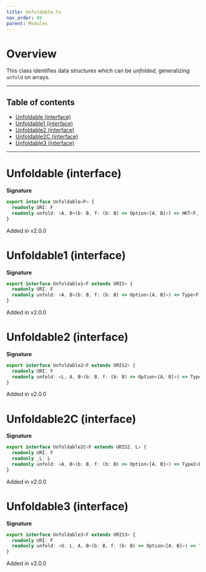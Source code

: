 ```yaml
---
title: Unfoldable.ts
nav_order: 86
parent: Modules
---
```


# Overview

This class identifies data structures which can be _unfolded_, generalizing `unfold` on arrays.

---

<h2 class="text-delta">Table of contents</h2>

- [Unfoldable (interface)](#unfoldable-interface)
- [Unfoldable1 (interface)](#unfoldable1-interface)
- [Unfoldable2 (interface)](#unfoldable2-interface)
- [Unfoldable2C (interface)](#unfoldable2c-interface)
- [Unfoldable3 (interface)](#unfoldable3-interface)

---

# Unfoldable (interface)

**Signature**

```ts
export interface Unfoldable<F> {
  readonly URI: F
  readonly unfold: <A, B>(b: B, f: (b: B) => Option<[A, B]>) => HKT<F, A>
}
```

Added in v2.0.0

# Unfoldable1 (interface)

**Signature**

```ts
export interface Unfoldable1<F extends URIS> {
  readonly URI: F
  readonly unfold: <A, B>(b: B, f: (b: B) => Option<[A, B]>) => Type<F, A>
}
```

Added in v2.0.0

# Unfoldable2 (interface)

**Signature**

```ts
export interface Unfoldable2<F extends URIS2> {
  readonly URI: F
  readonly unfold: <L, A, B>(b: B, f: (b: B) => Option<[A, B]>) => Type2<F, L, A>
}
```

Added in v2.0.0

# Unfoldable2C (interface)

**Signature**

```ts
export interface Unfoldable2C<F extends URIS2, L> {
  readonly URI: F
  readonly _L: L
  readonly unfold: <A, B>(b: B, f: (b: B) => Option<[A, B]>) => Type2<F, L, A>
}
```

Added in v2.0.0

# Unfoldable3 (interface)

**Signature**

```ts
export interface Unfoldable3<F extends URIS3> {
  readonly URI: F
  readonly unfold: <U, L, A, B>(b: B, f: (b: B) => Option<[A, B]>) => Type3<F, U, L, A>
}
```

Added in v2.0.0

